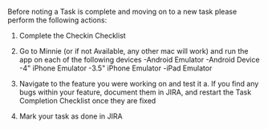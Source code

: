 Before noting a Task is complete and moving on to a new task please perform the following actions:

1.  Complete the Checkin Checklist

2.  Go to Minnie (or if not Available, any other mac will work) and run the app on each of the following devices
	-Android Emulator
	-Android Device
	-4" iPhone Emulator
	-3.5" iPhone Emulator
	-iPad Emulator

3.  Navigate to the feature you were working on and test it
	a. If you find any bugs within your feature, document them in JIRA, and restart the Task Completion Checklist once they are fixed
	
4.  Mark your task as done in JIRA
